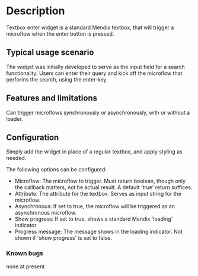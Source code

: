 # Description

Textbox enter widget is a standard Mendix textbox, that will trigger a microflow when the enter button is pressed.

## Typical usage scenario

The widget was initially developed to serve as the input field for a search functionality. Users can enter their query and kick off the microflow that performs the search, using the enter-key.

## Features and limitations

Can trigger microflows synchronously or asynchronously, with or without a loader.
 
## Configuration

Simply add the widget in place of a regular textbox, and apply styling as needed.

The following options can be configured:

- Microflow: The microflow to trigger. Must return boolean, though only the callback matters, not he actual result. A default 'true' return suffices.
- Attribute: The attribute for the textbox. Serves as input string for the microflow.
- Asynchronous: If set to true, the microflow will be triggered as an asynchronous microflow.
- Show progress: If set to true, shows a standard Mendix 'loading' indicator
- Progress message: The message shows in the loading indicator. Not shown if 'show progress' is set to false.

### Known bugs

none at present
